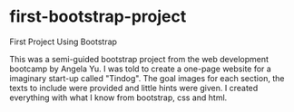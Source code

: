 # first-bootstrap-project
First Project Using Bootstrap

This was a semi-guided bootstrap project from the web development bootcamp by Angela Yu. I was told to create a one-page website for a imaginary start-up called "Tindog". The goal images for each section, the texts to include were provided and little hints were given. I created everything with what I know from bootstrap, css and html. 
